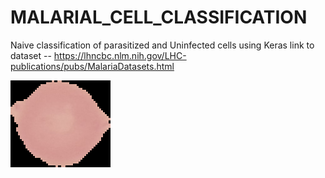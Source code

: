 # MALARIAL_CELL_CLASSIFICATION
Naive classification of parasitized and Uninfected cells using Keras
link to dataset -- https://lhncbc.nlm.nih.gov/LHC-publications/pubs/MalariaDatasets.html


![](img/C100P61ThinF_IMG_20150918_144104_cell_128.png)

